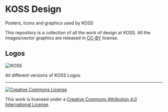 # KOSS Design



Posters, Icons and graphics used by KOSS 

This repository is a collection of all the work of design at KOSS. All the images/vector graphics are released in [CC-BY](https://creativecommons.org/licenses/by/4.0/) license.

## Logos

![KOSS](https://i.imgur.com/WoZmvrA.png)

All different versions of KOSS Logos.

---

<a rel="license" href="http://creativecommons.org/licenses/by/4.0/"><img alt="Creative Commons License" style="border-width:0" src="https://i.creativecommons.org/l/by/4.0/88x31.png" /></a>

This work is licensed under a <a rel="license" href="http://creativecommons.org/licenses/by/4.0/">Creative Commons Attribution 4.0 International License</a>.